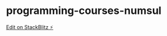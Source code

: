 # programming-courses-numsul

[Edit on StackBlitz ⚡️](https://stackblitz.com/edit/programming-courses-numsul)